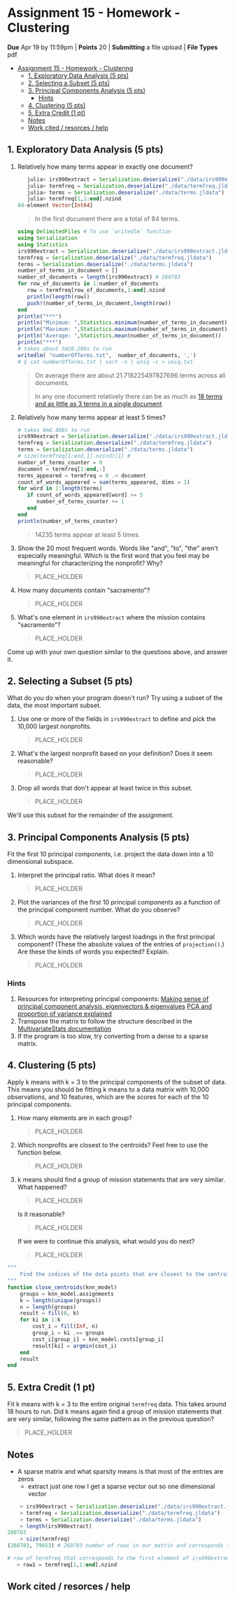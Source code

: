 # Assignment 15 - Homework - Clustering

**Due** Apr 19 by 11:59pm | **Points** 20 | **Submitting** a file upload | **File Types** pdf

- [Assignment 15 - Homework - Clustering](#assignment-15---homework---clustering)
  - [1. Exploratory Data Analysis (5 pts)](#1-exploratory-data-analysis-5-pts)
  - [2. Selecting a Subset (5 pts)](#2-selecting-a-subset-5-pts)
  - [3. Principal Components Analysis (5 pts)](#3-principal-components-analysis-5-pts)
    - [Hints](#hints)
  - [4. Clustering (5 pts)](#4-clustering-5-pts)
  - [5. Extra Credit (1 pt)](#5-extra-credit-1-pt)
  - [Notes](#notes)
  - [Work cited / resorces / help](#work-cited--resorces--help)

## 1. Exploratory Data Analysis (5 pts)

1. Relatively how many terms appear in exactly one document?

   ```julia
      julia> irs990extract = Serialization.deserialize("./data/irs990extract.jldata")
      julia> termfreq = Serialization.deserialize("./data/termfreq.jldata")
      julia> terms = Serialization.deserialize("./data/terms.jldata")
      julia> termfreq[1,1:end].nzind
   84-element Vector{Int64}
   ```

   > In the first document there are a total of 84 terms.

   ```julia
   using DelimitedFiles # To use `writedlm` function
   using Serialization
   using Statistics
   irs990extract = Serialization.deserialize("./data/irs990extract.jldata")
   termfreq = Serialization.deserialize("./data/termfreq.jldata")
   terms = Serialization.deserialize("./data/terms.jldata")
   number_of_terms_in_document = []
   number_of_documents = length(irs990extract) # 260783
   for row_of_documents in 1:number_of_documents
      row = termfreq[row_of_documents,1:end].nzind
      println(length(row))
      push!(number_of_terms_in_document,length(row))
   end
   println("***")
   println("Minimum: ",Statistics.minimum(number_of_terms_in_document))
   println("Maximum: ",Statistics.maximum(number_of_terms_in_document))
   println("Average: ",Statistics.mean(number_of_terms_in_document))
   println("***")
   # takes about 5m20.298s to run
   writedlm( "numberOfTerms.txt",  number_of_documents, ',')
   # $ cat numberOfTerms.txt | sort -n | uniq -c > uniq.txt
   ```

   > On average there are about 21.718225497827696 terms across all documents.
   >
   > In any one document relatively there can be as much as [18 terms and as little as 3 terms in a single document](./output/uniq_sorted.txt)

2. Relatively how many terms appear at least 5 times?

   ```julia
   # takes 0m6.408s to run
   irs990extract = Serialization.deserialize("./data/irs990extract.jldata")
   termfreq = Serialization.deserialize("./data/termfreq.jldata")
   terms = Serialization.deserialize("./data/terms.jldata")
   # size(termfreq[1:end,1].nzind)[1] #
   number_of_terms_counter = 0
   document = termfreq[1:end,:]
   terms_appeared = termfreq = 0 .< document
   count_of_words_appeared = sum(terms_appeared, dims = 1)
   for word in 1:length(terms)
      if count_of_words_appeared[word] >= 5
         number_of_terms_counter += 1
      end
   end
   println(number_of_terms_counter)
   ```

   > 14235 terms appear at least 5 times.

3. Show the 20 most frequent words.
   Words like "and", "to", "the" aren't especially meaningful.
   Which is the first word that you feel may be meaningful for characterizing the nonprofit?
   Why?
   > PLACE_HOLDER
4. How many documents contain "sacramento"?
   > PLACE_HOLDER
5. What's one element in `irs990extract` where the mission contains "sacramento"?
   > PLACE_HOLDER

Come up with your own question similar to the questions above, and answer it.

## 2. Selecting a Subset (5 pts)

What do you do when your program doesn't run?
Try using a subset of the data, the most important subset.

1. Use one or more of the fields in `irs990extract` to define and pick the 10,000 largest nonprofits.
   > PLACE_HOLDER
2. What's the largest nonprofit based on your definition? Does it seem reasonable?
   > PLACE_HOLDER
3. Drop all words that don't appear at least twice in this subset.
   > PLACE_HOLDER

We'll use this subset for the remainder of the assignment.

## 3. Principal Components Analysis (5 pts)

Fit the first 10 principal components, i.e. project the data down into a 10 dimensional subspace.

1. Interpret the principal ratio.
   What does it mean?
   > PLACE_HOLDER
2. Plot the variances of the first 10 principal components as a function of the principal component number.
   What do you observe?
   > PLACE_HOLDER
3. Which words have the relatively largest loadings in the first principal component?
   (These the absolute values of the entries of `projection()`.)
   Are these the kinds of words you expected?
   Explain.
   > PLACE_HOLDER

### Hints

1. Resources for interpreting principal components: [Making sense of principal component analysis, eigenvectors & eigenvalues](https://stats.stackexchange.com/q/2691/103118) [PCA and proportion of variance explained](https://stats.stackexchange.com/q/22569/103118)
1. Transpose the matrix to follow the structure described in the [MultivariateStats documentation](https://multivariatestatsjl.readthedocs.io/en/stable/pca.html#fit)
1. If the program is too slow, try converting from a dense to a sparse matrix.

## 4. Clustering (5 pts)

Apply k means with k = 3 to the principal components of the subset of data.
This means you should be fitting k means to a data matrix with 10,000 observations, and 10 features, which are the scores for each of the 10 principal components.

1. How many elements are in each group?

   > PLACE_HOLDER

2. Which nonprofits are closest to the centroids?
   Feel free to use the function below.

   > PLACE_HOLDER

3. k means should find a group of mission statements that are very similar.
   What happened?

   > PLACE_HOLDER

   Is it reasonable?

   > PLACE_HOLDER

   If we were to continue this analysis, what would you do next?

   > PLACE_HOLDER

```julia
"""
    Find the indices of the data points that are closest to the centroids defined by the kmeans clustering.
"""
function close_centroids(knn_model)
    groups = knn_model.assignments
    k = length(unique(groups))
    n = length(groups)
    result = fill(0, k)
    for ki in 1:k
        cost_i = fill(Inf, n)
        group_i = ki .== groups
        cost_i[group_i] = knn_model.costs[group_i]
        result[ki] = argmin(cost_i)
    end
    result
end
```

## 5. Extra Credit (1 pt)

Fit k means with k = 3 to the entire original `termfreq` data.
This takes around 18 hours to run.
Did k means again find a group of mission statements that are very similar, following the same pattern as in the previous question?

> PLACE_HOLDER

## Notes

- A sparse matrix and what sparsity means is that most of the entries are zeros
  - extract just one row I get a sparse vector out so one dimensional vector

```julia
    > irs990extract = Serialization.deserialize("./data/irs990extract.jldata")
    > termfreq = Serialization.deserialize("./data/termfreq.jldata")
    > terms = Serialization.deserialize("./data/terms.jldata")
    > length(irs990extract)
260783
    > size(termfreq)
(260783, 79653) # 260783 number of rows in our matrix and corresponds to

# row of termfreq that corresponds to the first element of irs990extract
   > row1 = termfreq[1,1:end].nzind

```

## Work cited / resorces / help
